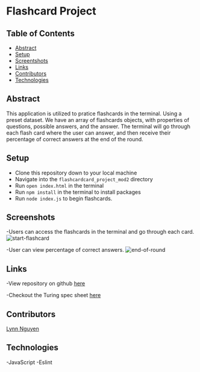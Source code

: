 # Flashcard Project 
## Table of Contents
- [Abstract](#abstract)
- [Setup](#setup)
- [Screentshots](#screenshots)
- [Links](#links)
- [Contributors](#contributors)
- [Technologies](#technologies)


## Abstract

This application is utilized to pratice flashcards in the terminal. Using a preset dataset. We have an array of flashcards objects, with properties of questions, possible answers, and the answer. The terminal will go through each flash card where the user can answer, and then receive their percentage of correct answers at the end of the round.

## Setup
  
- Clone this repository down to your local machine
- Navigate into the `flashcardcard_project_mod2` directory
- Run `open index.html` in the terminal
- Run `npm install` in the terminal to install packages
- Run `node index.js` to begin flashcards. 
   
## Screenshots  
-Users can access the flashcards in the terminal and go through each card.
![start-flashcard](https://media.giphy.com/media/fKMsz9FXgaNTIHYpVt/giphy.gif)

-User can view percentage of correct answers. 
![end-of-round](https://user-images.githubusercontent.com/89872714/144540020-20eac490-9f88-4fd2-8c1b-7453d29a0a49.png)

## Links  
-View repository on github [here](https://github.com/Alynn022/flashcard_project_mod2)

-Checkout the Turing spec sheet [here](https://frontend.turing.edu/projects/flash-cards.html)

## Contributors  
[Lynn Nguyen](https://github.com/Alynn022)  
   
## Technologies
-JavaScript
-Eslint 


